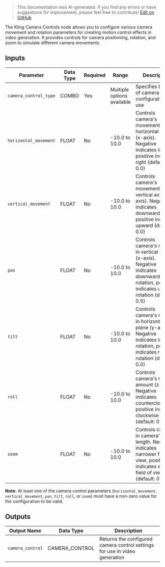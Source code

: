 > This documentation was AI-generated. If you find any errors or have suggestions for improvement, please feel free to contribute! [Edit on GitHub](https://github.com/Comfy-Org/embedded-docs/blob/main/comfyui_embedded_docs/docs/KlingCameraControls/en.md)

The Kling Camera Controls node allows you to configure various camera movement and rotation parameters for creating motion control effects in video generation. It provides controls for camera positioning, rotation, and zoom to simulate different camera movements.

## Inputs

| Parameter | Data Type | Required | Range | Description |
|-----------|-----------|----------|-------|-------------|
| `camera_control_type` | COMBO | Yes | Multiple options available | Specifies the type of camera control configuration to use |
| `horizontal_movement` | FLOAT | No | -10.0 to 10.0 | Controls camera's movement along horizontal axis (x-axis). Negative indicates left, positive indicates right (default: 0.0) |
| `vertical_movement` | FLOAT | No | -10.0 to 10.0 | Controls camera's movement along vertical axis (y-axis). Negative indicates downward, positive indicates upward (default: 0.0) |
| `pan` | FLOAT | No | -10.0 to 10.0 | Controls camera's rotation in vertical plane (x-axis). Negative indicates downward rotation, positive indicates upward rotation (default: 0.5) |
| `tilt` | FLOAT | No | -10.0 to 10.0 | Controls camera's rotation in horizontal plane (y-axis). Negative indicates left rotation, positive indicates right rotation (default: 0.0) |
| `roll` | FLOAT | No | -10.0 to 10.0 | Controls camera's rolling amount (z-axis). Negative indicates counterclockwise, positive indicates clockwise (default: 0.0) |
| `zoom` | FLOAT | No | -10.0 to 10.0 | Controls change in camera's focal length. Negative indicates narrower field of view, positive indicates wider field of view (default: 0.0) |

**Note:** At least one of the camera control parameters (`horizontal_movement`, `vertical_movement`, `pan`, `tilt`, `roll`, or `zoom`) must have a non-zero value for the configuration to be valid.

## Outputs

| Output Name | Data Type | Description |
|-------------|-----------|-------------|
| `camera_control` | CAMERA_CONTROL | Returns the configured camera control settings for use in video generation |
